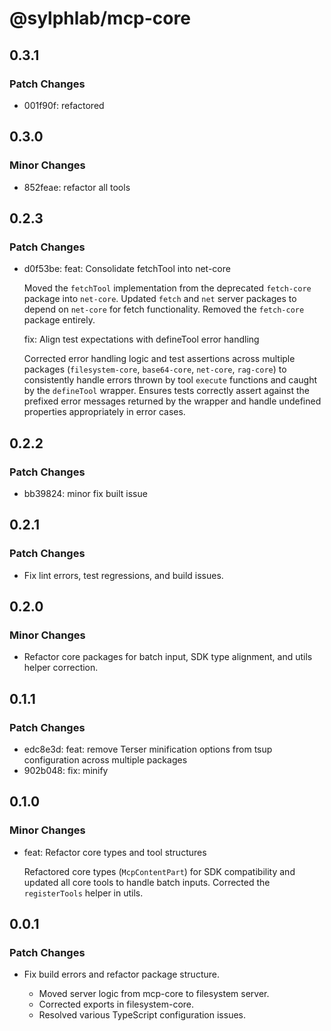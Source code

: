 # @sylphlab/mcp-core

## 0.3.1

### Patch Changes

- 001f90f: refactored

## 0.3.0

### Minor Changes

- 852feae: refactor all tools

## 0.2.3

### Patch Changes

- d0f53be: feat: Consolidate fetchTool into net-core

  Moved the `fetchTool` implementation from the deprecated `fetch-core` package into `net-core`.
  Updated `fetch` and `net` server packages to depend on `net-core` for fetch functionality.
  Removed the `fetch-core` package entirely.

  fix: Align test expectations with defineTool error handling

  Corrected error handling logic and test assertions across multiple packages (`filesystem-core`, `base64-core`, `net-core`, `rag-core`) to consistently handle errors thrown by tool `execute` functions and caught by the `defineTool` wrapper. Ensures tests correctly assert against the prefixed error messages returned by the wrapper and handle undefined properties appropriately in error cases.

## 0.2.2

### Patch Changes

- bb39824: minor fix built issue

## 0.2.1

### Patch Changes

- Fix lint errors, test regressions, and build issues.

## 0.2.0

### Minor Changes

- Refactor core packages for batch input, SDK type alignment, and utils helper correction.

## 0.1.1

### Patch Changes

- edc8e3d: feat: remove Terser minification options from tsup configuration across multiple packages
- 902b048: fix: minify

## 0.1.0

### Minor Changes

- feat: Refactor core types and tool structures

  Refactored core types (`McpContentPart`) for SDK compatibility and updated all core tools to handle batch inputs. Corrected the `registerTools` helper in utils.

## 0.0.1

### Patch Changes

- Fix build errors and refactor package structure.

  - Moved server logic from mcp-core to filesystem server.
  - Corrected exports in filesystem-core.
  - Resolved various TypeScript configuration issues.
